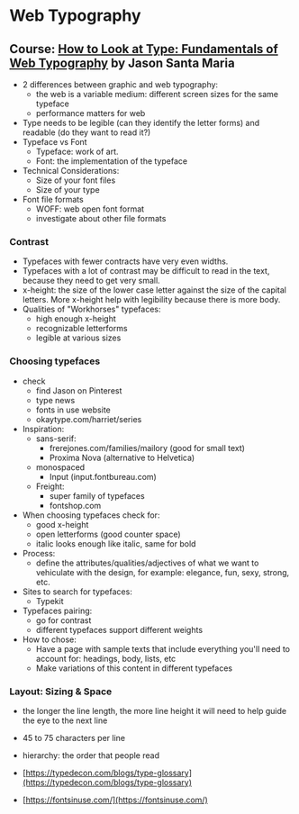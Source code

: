 # Web Typography

## Course: [How to Look at Type: Fundamentals of Web Typography](https://www.skillshare.com/classes/How-to-Look-at-Type-Fundamentals-of-Web-Typography/246544835) by Jason Santa Maria

* 2 differences between graphic and web typography:
  * the web is a variable medium: different screen sizes for the same typeface
  * performance matters for web
* Type needs to be legible \(can they identify the letter forms\) and readable \(do they want to read it?\)
* Typeface vs Font
  * Typeface: work of art. 
  * Font: the implementation of the typeface
* Technical Considerations:
  * Size of your font files
  * Size of your type
* Font file formats
  * WOFF: web open font format
  * investigate about other file formats

### Contrast

* Typefaces with fewer contracts have very even widths.
* Typefaces with a lot of contrast may be difficult to read in the text, because they need to get very small.
* x-height: the size of the lower case letter against the size of the capital letters. More x-height help with legibility because there is more body.
* Qualities of "Workhorses" typefaces:
  * high enough x-height
  * recognizable letterforms
  * legible at various sizes

### Choosing typefaces

* check
  * find Jason on Pinterest
  * type news
  * fonts in use website
  * okaytype.com/harriet/series
* Inspiration:
  * sans-serif:
    * frerejones.com/families/mailory \(good for small text\)
    * Proxima Nova \(alternative to Helvetica\)
  * monospaced
    * Input \(input.fontbureau.com\)
  * Freight:
    * super family of typefaces
    * fontshop.com
* When choosing typefaces check for:
  * good x-height
  * open letterforms \(good counter space\)
  * italic looks enough like italic, same for bold
* Process:
  * define the attributes/qualities/adjectives of what we want to vehiculate with the design, for example: elegance, fun, sexy, strong, etc. 
* Sites to search for typefaces:
  * Typekit
* Typefaces pairing:
  * go for contrast
  * different typefaces support different weights
* How to chose:
  * Have a page with sample texts that include everything you'll need to account for: headings, body, lists, etc
  * Make variations of this content in different typefaces

### Layout: Sizing & Space

* the longer the line length, the more line height it will need to help guide the eye to the next line
* 45 to 75 characters per line
* hierarchy: the order that people read



* [https://typedecon.com/blogs/type-glossary](https://typedecon.com/blogs/type-glossary)
* [https://fontsinuse.com/](https://fontsinuse.com/)





